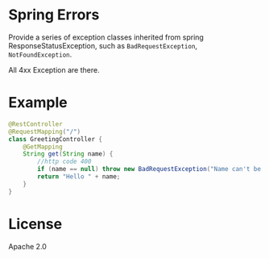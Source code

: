 # Spring Errors
Provide a series of exception classes inherited from spring ResponseStatusException, such as `BadRequestException`, `NotFoundException`.

All 4xx Exception are there.

# Example
```java
@RestController
@RequestMapping("/")
class GreetingController {
    @GetMapping
    String get(String name) {
        //http code 400
        if (name == null) throw new BadRequestException("Name can't be null");
        return "Hello " + name;
    }
}
```

# License
Apache 2.0

